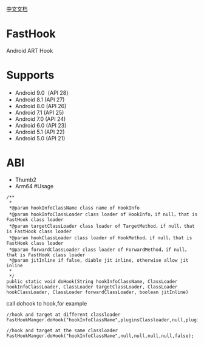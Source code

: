 [中文文档](https://www.jianshu.com/p/d2a8aa249134)
# FastHook
Android ART Hook
# Supports
- Android 9.0（API 28）
- Android 8.1 (API 27)
- Android 8.0 (API 26)
- Android 7.1 (API 25)
- Android 7.0 (API 24)
- Android 6.0 (API 23)
- Android 5.1 (API 22)
- Android 5.0 (API 21)
# ABI
- Thumb2
- Arm64
#Usage
```
/**
 *
 *@param hookInfoClassName class name of HookInfo
 *@param hookInfoClassLoader class loader of HookInfo，if null，that is FastHook class loader
 *@param targetClassLoader class loader of TargetMethod，if null，that is FastHook class loader
 *@param hookClassLoader class loader of HookMethod，if null，that is FastHook class loader
 *@param forwardClassLoader class loader of ForwardMethod，if null，that is FastHook class loader
 *@param jitInline if false, diable jit inline, otherwise allow jit inline
 *
 */
public static void doHook(String hookInfoClassName, ClassLoader hookInfoClassLoader, ClassLoader targetClassLoader, ClassLoader hookClassLoader, ClassLoader forwardClassLoader, boolean jitInline)
```
call dohook to hook,for example
```
//hook and target at different classloader
FastHookManger.doHook("hookInfoClassName",pluginsClassloader,null,pluginsClassloader,pluginsClassloader,false);

//hook and target at the same classloader
FastHookManger.doHook("hookInfoClassName",null,null,null,null,false);
```
